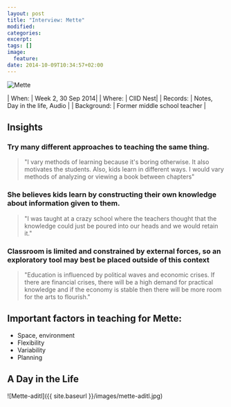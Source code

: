 ```yaml
---
layout: post
title: "Interview: Mette"
modified:
categories: 
excerpt:
tags: []
image:
  feature:
date: 2014-10-09T10:34:57+02:00
---
```

![Mette]({{site.baseurl}}/images/mette-ill.jpg)

| When:     | Week 2, 30 Sep 2014|
| Where:    | CIID Nest|
| Records:  | Notes, Day in the life, Audio |
| Background: | Former middle school teacher | 

## Insights

### Try many different approaches to teaching the same thing. 
> "I vary methods of learning because it's boring otherwise. It also motivates the students. Also, kids learn in different ways. I would vary methods of analyzing or viewing a book between chapters"

### She believes kids learn by constructing their own knowledge about information given to them. 
> "I was taught at a crazy school where the teachers thought that the knowledge could just be poured into our heads and we would retain it."

### Classroom is limited and constrained by external forces, so an exploratory tool may best be placed outside of this context
> "Education is influenced by political waves and economic crises. If there are financial crises, there will be a high demand for practical knowledge and if the economy is stable then there will be more room for the arts to flourish."

## Important factors in teaching for Mette:
- Space, environment
- Flexibility
- Variability
- Planning

## A Day in the Life

![Mette-aditl]({{ site.baseurl }}/images/mette-aditl.jpg)




